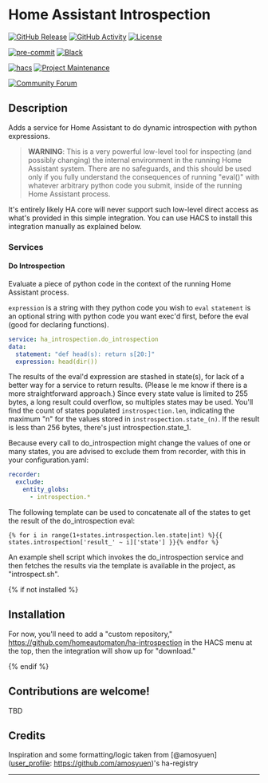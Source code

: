 # Home Assistant Introspection

[![GitHub Release][releases-shield]][releases]
[![GitHub Activity][commits-shield]][commits]
[![License][license-shield]](LICENSE)

[![pre-commit][pre-commit-shield]][pre-commit]
[![Black][black-shield]][black]

[![hacs][hacsbadge]][hacs]
[![Project Maintenance][maintenance-shield]][user_profile]

[![Community Forum][forum-shield]][forum]

## Description

Adds a service for Home Assistant to do dynamic introspection with python expressions.

> **WARNING**: This is a very powerful low-level tool for inspecting (and possibly changing) the internal environment in the running Home Assistant system. There are no safeguards, and this should be used only if you fully understand the consequences of running "eval()" with whatever arbitrary python code you submit, inside of the running Home Assistant process.

It's entirely likely HA core will never support such low-level direct access as what's provided in this simple integration. You can use HACS to install this integration manually as explained below.

### Services

#### Do Introspection

Evaluate a piece of python code in the context of the running Home Assistant process.

`expression` is a string with they python code you wish to `eval`
`statement` is an optional string with python code you want exec'd first, before the eval (good for declaring functions).

```yaml
service: ha_introspection.do_introspection
data:
  statement: "def head(s): return s[20:]"
  expression: head(dir())
```
The results of the eval'd expression are stashed in state(s), for lack of a better way for a service to return results. (Please le me know if there is a more straightforward approach.) Since every state value is limited to 255 bytes, a long result could overflow, so multiples states may be used. You'll find the count of states populated `instrospection.len`, indicating the maximum "n" for the values stored in `instrospection.state_(n)`. If the result is less than 256 bytes, there's just introspection.state_1.

Because every call to do_introspection might change the values of one or many states, you are advised to exclude them from recorder, with this in your configuration.yaml:

```yaml
recorder:
  exclude:
    entity_globs:
      - introspection.*
```

The following template can be used to concatenate all of the states to get the result of the do_introspection eval:

```
{% for i in range(1+states.introspection.len.state|int) %}{{  states.introspection['result_' ~ i]['state'] }}{% endfor %}
```

An example shell script which invokes the do_introspection service and then fetches the results via the template is available in the project, as "introspect.sh".

{% if not installed %}

## Installation
For now, you'll need to add a "custom repository," https://github.com/homeautomaton/ha-introspection in the HACS menu at the top, then the integration will show up for "download." 

{% endif %}


## Contributions are welcome!

TBD

## Credits

Inspiration and some formatting/logic taken from [@amosyuen]([user_profile]: https://github.com/amosyuen)'s ha-registry

---

[integration_blueprint]: https://github.com/custom-components/integration_blueprint
[black]: https://github.com/psf/black
[black-shield]: https://img.shields.io/badge/code%20style-black-000000.svg?style=for-the-badge
[buymecoffeebadge]: https://img.shields.io/badge/buy%20me%20a%20coffee-donate-yellow.svg?style=for-the-badge
[commits-shield]: https://img.shields.io/github/commit-activity/y/homeautomaton/ha-introspection.svg?style=for-the-badge
[commits]: https://github.com/homeautomaton/ha-introspection/commits/main
[hacs]: https://hacs.xyz
[hacsbadge]: https://img.shields.io/badge/HACS-Default-orange.svg?style=for-the-badge
[forum-shield]: https://img.shields.io/badge/community-forum-brightgreen.svg?style=for-the-badge
[forum]: https://community.home-assistant.io/
[license-shield]: https://img.shields.io/github/license/homeautomaton/ha-introspection.svg?style=for-the-badge
[maintenance-shield]: https://img.shields.io/badge/maintainer-%40homeautomaton-blue.svg?style=for-the-badge
[pre-commit]: https://github.com/pre-commit/pre-commit
[pre-commit-shield]: https://img.shields.io/badge/pre--commit-enabled-brightgreen?style=for-the-badge
[releases-shield]: https://img.shields.io/github/release/homeautomaton/ha-introspection.svg?style=for-the-badge
[releases]: https://github.com/homeautomaton/ha-introspection/releases
[user_profile]: https://github.com/homeautomaton

